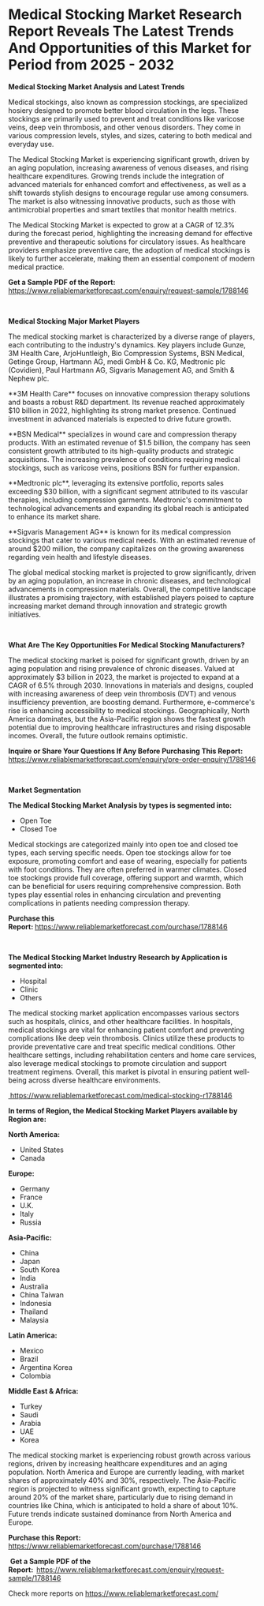 <p><h1>Medical Stocking Market Research Report Reveals The Latest Trends And Opportunities of this Market for Period from 2025 - 2032</h1></p><p><strong>Medical Stocking Market Analysis and Latest Trends</strong></p>
<p><p>Medical stockings, also known as compression stockings, are specialized hosiery designed to promote better blood circulation in the legs. These stockings are primarily used to prevent and treat conditions like varicose veins, deep vein thrombosis, and other venous disorders. They come in various compression levels, styles, and sizes, catering to both medical and everyday use.</p><p>The Medical Stocking Market is experiencing significant growth, driven by an aging population, increasing awareness of venous diseases, and rising healthcare expenditures. Growing trends include the integration of advanced materials for enhanced comfort and effectiveness, as well as a shift towards stylish designs to encourage regular use among consumers. The market is also witnessing innovative products, such as those with antimicrobial properties and smart textiles that monitor health metrics. </p><p>The Medical Stocking Market is expected to grow at a CAGR of 12.3% during the forecast period, highlighting the increasing demand for effective preventive and therapeutic solutions for circulatory issues. As healthcare providers emphasize preventive care, the adoption of medical stockings is likely to further accelerate, making them an essential component of modern medical practice.</p></p>
<p><strong>Get a Sample PDF of the Report:&nbsp;</strong> <a href="https://www.reliablemarketforecast.com/enquiry/request-sample/1788146?utm_campaign=3048&utm_medium=2&utm_source=Github&utm_content=ia&utm_term=04032025&utm_id=medical-stocking">https://www.reliablemarketforecast.com/enquiry/request-sample/1788146</a></p>
<p>&nbsp;</p>
<p><strong>Medical Stocking Major Market Players</strong></p>
<p><p>The medical stocking market is characterized by a diverse range of players, each contributing to the industry's dynamics. Key players include Gunze, 3M Health Care, ArjoHuntleigh, Bio Compression Systems, BSN Medical, Getinge Group, Hartmann AG, medi GmbH & Co. KG, Medtronic plc (Covidien), Paul Hartmann AG, Sigvaris Management AG, and Smith & Nephew plc.</p><p>**3M Health Care** focuses on innovative compression therapy solutions and boasts a robust R&D department. Its revenue reached approximately $10 billion in 2022, highlighting its strong market presence. Continued investment in advanced materials is expected to drive future growth.</p><p>**BSN Medical** specializes in wound care and compression therapy products. With an estimated revenue of $1.5 billion, the company has seen consistent growth attributed to its high-quality products and strategic acquisitions. The increasing prevalence of conditions requiring medical stockings, such as varicose veins, positions BSN for further expansion.</p><p>**Medtronic plc**, leveraging its extensive portfolio, reports sales exceeding $30 billion, with a significant segment attributed to its vascular therapies, including compression garments. Medtronic's commitment to technological advancements and expanding its global reach is anticipated to enhance its market share.</p><p>**Sigvaris Management AG** is known for its medical compression stockings that cater to various medical needs. With an estimated revenue of around $200 million, the company capitalizes on the growing awareness regarding vein health and lifestyle diseases.</p><p>The global medical stocking market is projected to grow significantly, driven by an aging population, an increase in chronic diseases, and technological advancements in compression materials. Overall, the competitive landscape illustrates a promising trajectory, with established players poised to capture increasing market demand through innovation and strategic growth initiatives.</p></p>
<p>&nbsp;</p>
<p><strong>What Are The Key Opportunities For Medical Stocking Manufacturers?</strong></p>
<p><p>The medical stocking market is poised for significant growth, driven by an aging population and rising prevalence of chronic diseases. Valued at approximately $3 billion in 2023, the market is projected to expand at a CAGR of 6.5% through 2030. Innovations in materials and designs, coupled with increasing awareness of deep vein thrombosis (DVT) and venous insufficiency prevention, are boosting demand. Furthermore, e-commerce's rise is enhancing accessibility to medical stockings. Geographically, North America dominates, but the Asia-Pacific region shows the fastest growth potential due to improving healthcare infrastructures and rising disposable incomes. Overall, the future outlook remains optimistic.</p></p>
<p><strong>Inquire or Share Your Questions If Any Before Purchasing This Report:</strong> <a href="https://www.reliablemarketforecast.com/enquiry/pre-order-enquiry/1788146?utm_campaign=3048&utm_medium=2&utm_source=Github&utm_content=ia&utm_term=04032025&utm_id=medical-stocking">https://www.reliablemarketforecast.com/enquiry/pre-order-enquiry/1788146</a></p>
<p>&nbsp;</p>
<p><strong>Market Segmentation</strong></p>
<p><strong>The Medical Stocking Market Analysis by types is segmented into:</strong></p>
<p><ul><li>Open Toe</li><li>Closed Toe</li></ul></p>
<p><p>Medical stockings are categorized mainly into open toe and closed toe types, each serving specific needs. Open toe stockings allow for toe exposure, promoting comfort and ease of wearing, especially for patients with foot conditions. They are often preferred in warmer climates. Closed toe stockings provide full coverage, offering support and warmth, which can be beneficial for users requiring comprehensive compression. Both types play essential roles in enhancing circulation and preventing complications in patients needing compression therapy.</p></p>
<p><strong>Purchase this Report:&nbsp;</strong><a href="https://www.reliablemarketforecast.com/purchase/1788146?utm_campaign=3048&utm_medium=2&utm_source=Github&utm_content=ia&utm_term=04032025&utm_id=medical-stocking">https://www.reliablemarketforecast.com/purchase/1788146</a></p>
<p>&nbsp;</p>
<p><strong>The Medical Stocking Market Industry Research by Application is segmented into:</strong></p>
<p><ul><li>Hospital</li><li>Clinic</li><li>Others</li></ul></p>
<p><p>The medical stocking market application encompasses various sectors such as hospitals, clinics, and other healthcare facilities. In hospitals, medical stockings are vital for enhancing patient comfort and preventing complications like deep vein thrombosis. Clinics utilize these products to provide preventative care and treat specific medical conditions. Other healthcare settings, including rehabilitation centers and home care services, also leverage medical stockings to promote circulation and support treatment regimens. Overall, this market is pivotal in ensuring patient well-being across diverse healthcare environments.</p></p>
<p><a href="https://www.reliablemarketforecast.com/medical-stocking-r1788146?utm_campaign=3048&utm_medium=2&utm_source=Github&utm_content=ia&utm_term=04032025&utm_id=medical-stocking">&nbsp;https://www.reliablemarketforecast.com/medical-stocking-r1788146</a></p>
<p><strong>In terms of Region, the Medical Stocking Market Players available by Region are:</strong></p>
<p>
    <p> <strong> North America: </strong>
        <ul>
            <li>United States</li>
            <li>Canada</li>
        </ul>
        </p> 
    <p> <strong> Europe: </strong>
        <ul>
            <li>Germany</li>
            <li>France</li>
            <li>U.K.</li>
            <li>Italy</li>
            <li>Russia</li>
        </ul>
        </p> 
    <p> <strong> Asia-Pacific: </strong>
        <ul>
            <li>China</li>
            <li>Japan</li>
            <li>South Korea</li>
            <li>India</li>
            <li>Australia</li>
            <li>China Taiwan</li>
            <li>Indonesia</li>
            <li>Thailand</li>
            <li>Malaysia</li>
        </ul>
        </p> 
    <p> <strong> Latin America: </strong>
        <ul>
            <li>Mexico</li>
            <li>Brazil</li>
            <li>Argentina Korea</li>
            <li>Colombia</li>
        </ul>
        </p> 
    <p> <strong> Middle East & Africa: </strong>
        <ul>
            <li>Turkey</li>
            <li>Saudi</li>
            <li>Arabia</li>
            <li>UAE</li>
            <li>Korea</li>
        </ul>
    </p>
    </p>
<p><p>The medical stocking market is experiencing robust growth across various regions, driven by increasing healthcare expenditures and an aging population. North America and Europe are currently leading, with market shares of approximately 40% and 30%, respectively. The Asia-Pacific region is projected to witness significant growth, expecting to capture around 20% of the market share, particularly due to rising demand in countries like China, which is anticipated to hold a share of about 10%. Future trends indicate sustained dominance from North America and Europe.</p></p>
<p><strong>Purchase this Report: </strong><a href="https://www.reliablemarketforecast.com/purchase/1788146?utm_campaign=3048&utm_medium=2&utm_source=Github&utm_content=ia&utm_term=04032025&utm_id=medical-stocking">https://www.reliablemarketforecast.com/purchase/1788146</a></p>
<p>&nbsp;<strong>Get a Sample PDF of the Report:&nbsp;&nbsp;</strong><a href="https://www.reliablemarketforecast.com/enquiry/request-sample/1788146?utm_campaign=3048&utm_medium=2&utm_source=Github&utm_content=ia&utm_term=04032025&utm_id=medical-stocking">https://www.reliablemarketforecast.com/enquiry/request-sample/1788146</a></p>
<p><strong></strong></p>
<p>Check more reports on <a href="https://www.reliablemarketforecast.com/?utm_campaign=3048&utm_medium=2&utm_source=Github&utm_content=ia&utm_term=04032025&utm_id=medical-stocking">https://www.reliablemarketforecast.com/</a></p>
